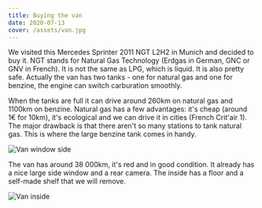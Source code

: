 ```yaml
---
title: Buying the van
date: 2020-07-13
cover: /assets/van.jpg
---
```

We visited this Mercedes Sprinter 2011 NGT L2H2 in Munich and decided to buy it.
NGT stands for Natural Gas Technology (Erdgas in German, GNC or GNV in French).
It is not the same as LPG, which is liquid. It is also pretty safe.
Actually the van has two tanks - one for natural gas and one for benzine, the engine can switch carburation smoothly.

When the tanks are full it can drive around 260km on natural gas and 1100km on benzine.
Natural gas has a few advantages: it's cheap (around 1€ for 10km), it's ecological and we can drive it in cities (French Crit'air 1).
The major drawback is that there aren't so many stations to tank natural gas.
This is where the large benzine tank comes in handy.

![Van window side](/assets/window_side.jpg "Van window side")

The van has around 38 000km, it's red and in good condition. It already has a nice large side window and a rear camera. The inside has a floor and a self-made shelf that we will remove.

![Van inside](/assets/original_mess.jpg "Van inside")